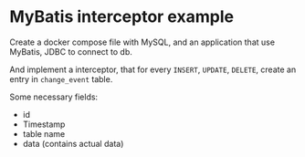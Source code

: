 # MyBatis interceptor example

Create a docker compose file with MySQL,
and an application that use MyBatis, JDBC to connect
to db.

And implement a interceptor, that for every `INSERT`, `UPDATE`, `DELETE`,
create an entry in `change_event` table.

Some necessary fields:

- id
- Timestamp
- table name
- data (contains actual data)
